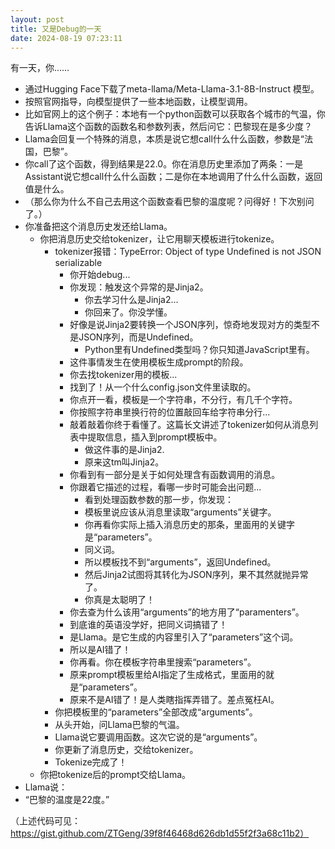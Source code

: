 ```yaml
---
layout: post
title: 又是Debug的一天
date: 2024-08-19 07:23:11
---
```


有一天，你……

- 通过Hugging Face下载了meta-llama/Meta-Llama-3.1-8B-Instruct 模型。
- 按照官网指导，向模型提供了一些本地函数，让模型调用。
- 比如官网上的这个例子：本地有一个python函数可以获取各个城市的气温，你告诉Llama这个函数的函数名和参数列表，然后问它：巴黎现在是多少度？
- Llama会回复一个特殊的消息，本质是说它想call什么什么函数，参数是“法国，巴黎”。
- 你call了这个函数，得到结果是22.0。你在消息历史里添加了两条：一是Assistant说它想call什么什么函数；二是你在本地调用了什么什么函数，返回值是什么。
- （那么你为什么不自己去用这个函数查看巴黎的温度呢？问得好！下次别问了。）
- 你准备把这个消息历史发还给Llama。
  - 你把消息历史交给tokenizer，让它用聊天模板进行tokenize。
    - tokenizer报错：TypeError: Object of type Undefined is not JSON serializable
      - 你开始debug...
      - 你发现：触发这个异常的是Jinja2。
        - 你去学习什么是Jinja2...
        - 你回来了。你没学懂。
      - 好像是说Jinja2要转换一个JSON序列，惊奇地发现对方的类型不是JSON序列，而是Undefined。
        - Python里有Undefined类型吗？你只知道JavaScript里有。
      - 这件事情发生在使用模板生成prompt的阶段。
      - 你去找tokenizer用的模板...
      - 找到了！从一个什么config.json文件里读取的。
      - 你点开一看，模板是一个字符串，不分行，有几千个字符。
      - 你按照字符串里换行符的位置敲回车给字符串分行...
      - 敲着敲着你终于看懂了。这篇长文讲述了tokenizer如何从消息列表中提取信息，插入到prompt模板中。
        - 做这件事的是Jinja2.
        - 原来这tm叫Jinja2。
      - 你看到有一部分是关于如何处理含有函数调用的消息。
      - 你跟着它描述的过程，看哪一步时可能会出问题...
        - 看到处理函数参数的那一步，你发现：
        - 模板里说应该从消息里读取“arguments”关键字。
        - 你再看你实际上插入消息历史的那条，里面用的关键字是“parameters”。
        - 同义词。
        - 所以模板找不到“arguments”，返回Undefined。
        - 然后Jinja2试图将其转化为JSON序列，果不其然就抛异常了。
        - 你真是太聪明了！
      - 你去查为什么该用“arguments”的地方用了“paramenters”。
      - 到底谁的英语没学好，把同义词搞错了！
      - 是Llama。是它生成的内容里引入了“parameters”这个词。
      - 所以是AI错了！
      - 你再看。你在模板字符串里搜索“parameters”。
      - 原来prompt模板里给AI指定了生成格式，里面用的就是“parameters”。
      - 原来不是AI错了！是人类瞎指挥弄错了。差点冤枉AI。
    - 你把模板里的“parameters”全部改成“arguments”。
    - 从头开始，问Llama巴黎的气温。
    - Llama说它要调用函数。这次它说的是“arguments”。
    - 你更新了消息历史，交给tokenizer。
    - Tokenize完成了！
  - 你把tokenize后的prompt交给Llama。
- Llama说：
- “巴黎的温度是22度。”

（上述代码可见：https://gist.github.com/ZTGeng/39f8f46468d626db1d55f2f3a68c11b2）